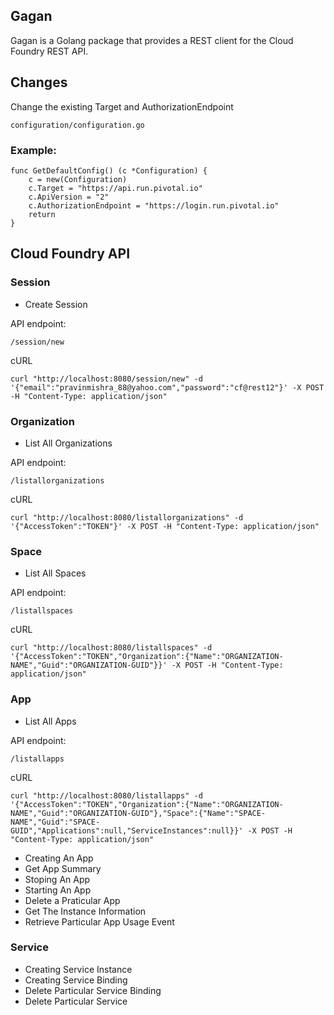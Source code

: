 ## Gagan

Gagan is a Golang package that provides a REST client for the Cloud Foundry REST API.

## Changes

Change the existing Target and AuthorizationEndpoint 

    configuration/configuration.go

### Example:

    func GetDefaultConfig() (c *Configuration) {
        c = new(Configuration)
        c.Target = "https://api.run.pivotal.io"
        c.ApiVersion = "2"
        c.AuthorizationEndpoint = "https://login.run.pivotal.io"
        return
    }

## Cloud Foundry API

### Session

* Create Session
 
API endpoint:

    /session/new

cURL

    curl "http://localhost:8080/session/new" -d '{"email":"pravinmishra_88@yahoo.com","password":"cf@rest12"}' -X POST -H "Content-Type: application/json"

### Organization

* List All Organizations

API endpoint:

    /listallorganizations

cURL

    curl "http://localhost:8080/listallorganizations" -d '{"AccessToken":"TOKEN"}' -X POST -H "Content-Type: application/json"

### Space

* List All Spaces
 
API endpoint:

    /listallspaces

cURL

    curl "http://localhost:8080/listallspaces" -d '{"AccessToken":"TOKEN","Organization":{"Name":"ORGANIZATION-NAME","Guid":"ORGANIZATION-GUID"}}' -X POST -H "Content-Type: application/json"

### App

* List All Apps

API endpoint:

    /listallapps

cURL

    curl "http://localhost:8080/listallapps" -d '{"AccessToken":"TOKEN","Organization":{"Name":"ORGANIZATION-NAME","Guid":"ORGANIZATION-GUID"},"Space":{"Name":"SPACE-NAME","Guid":"SPACE-GUID","Applications":null,"ServiceInstances":null}}' -X POST -H "Content-Type: application/json"

* Creating An App
* Get App Summary
* Stoping An App
* Starting An App
* Delete a Praticular App
* Get The Instance Information
* Retrieve Particular App Usage Event

### Service

* Creating Service Instance
* Creating Service Binding
* Delete Particular Service Binding
* Delete Particular Service

